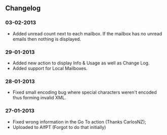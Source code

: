 ## Changelog

### 03-02-2013
- Added unread count next to each mailbox. If the mailbox has no unread emails then nothing is displayed.

### 29-01-2013
- Added new action to display Info & Usage as well as Change Log.
- Added support for Local Mailboxes.

### 28-01-2013
- Fixed small encoding bug where special characters weren't encoded thus forming invalid XML.

### 27-01-2013
- Fixed wrong information in the Go To action (Thanks CarlosNZ);
- Uploaded to AlfPT (Forgot to do that initially)